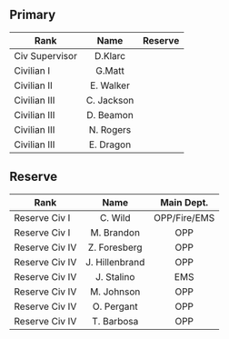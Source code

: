 ## Primary

Rank          | Name       | Reserve
---           |:---:       |:---:
Civ Supervisor|D.Klarc     |
Civilian I    |G.Matt      |
Civilian II   |E. Walker   |
Civilian III  |C. Jackson  |
Civilian III  |D. Beamon   |
Civilian III  |N. Rogers   |
Civilian III  |E. Dragon   |



## Reserve

Rank          |Name          |Main Dept.
---           |:---:         |:---:
Reserve Civ I |C. Wild       |OPP/Fire/EMS
Reserve Civ I |M. Brandon    |OPP
Reserve Civ IV|Z. Foresberg  |OPP
Reserve Civ IV|J. Hillenbrand|OPP
Reserve Civ IV|J. Stalino    |EMS
Reserve Civ IV|M. Johnson    |OPP
Reserve Civ IV|O. Pergant    |OPP
Reserve Civ IV|T. Barbosa    |OPP